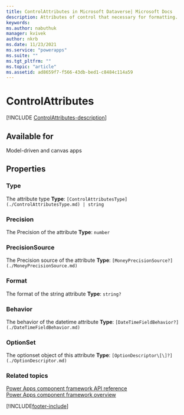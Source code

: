 ```yaml
---
title: ControlAttributes in Microsoft Dataverse| Microsoft Docs
description: Attributes of control that necessary for formatting.
keywords:
ms.author: nabuthuk
manager: kvivek
author: nkrb
ms.date: 11/23/2021
ms.service: "powerapps"
ms.suite: ""
ms.tgt_pltfrm: ""
ms.topic: "article"
ms.assetid: ad8659f7-f566-43db-bed1-c8484c114a59
---
```


# ControlAttributes

[!INCLUDE [ControlAttributes-description](includes/ControlAttributes-description.md)]

## Available for

Model-driven and canvas apps

## Properties

### Type

The attribute type
**Type**: `[ControlAttributesType](./ControlAttributesType.md) | string`

### Precision

The Precision of the attribute
**Type**: `number`

### PrecisionSource

The Precision source of the attribute
**Type**: `[MoneyPrecisionSource?](./MoneyPrecisionSource.md)`

### Format

The format of the string attribute
**Type**: `string?`

### Behavior

The behavior of the datetime attribute
**Type**: `[DateTimeFieldBehavior?](./DateTimeFieldBehavior.md)`

### OptionSet

The optionset object of this attribute
**Type**: `[OptionDescriptor\[\]?](./OptionDescriptor.md)`

### Related topics

[Power Apps component framework API reference](../reference/index.md)<br/>
[Power Apps component framework overview](../overview.md)

[!INCLUDE[footer-include](../../../includes/footer-banner.md)]
